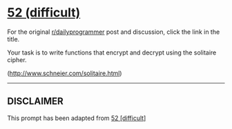 # [52 (difficult)](https://www.reddit.com/r/dailyprogrammer/comments/tmnfn/5142012_challenge_52_difficult/)

For the original [r/dailyprogrammer](https://www.reddit.com/r/dailyprogrammer/) post and discussion, click the link in the title.

Your task is to write functions that encrypt and decrypt using the solitaire cipher. 

(http://www.schneier.com/solitaire.html)

----
## **DISCLAIMER**
This prompt has been adapted from [52 [difficult]](https://www.reddit.com/r/dailyprogrammer/comments/tmnfn/5142012_challenge_52_difficult/
)
